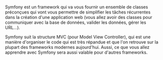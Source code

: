 Symfony est un framework qui va vous fournir un ensemble de classes préconçues qui vont vous permettre de simplifier les tâches récurrentes dans la création d'une application web (vous allez avoir des classes pour communiquer avec la base de données, valider les données, gérer les URL...).

Symfony suit la structure MVC (pour Model View Controller), qui est une manière d'organiser le code qui est très répandue et que l'on retrouve sur la plupart des frameworks modernes aujourd'hui. Aussi, ce que vous allez apprendre avec Symfony sera aussi valable pour d'autres frameworks.
